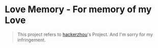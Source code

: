 # Love Memory - For memory of my Love

>This project refers to [hackerzhou][1]'s Project. And I'm sorry for my infringement.

[1]: http://love.hackerzhou.me/
